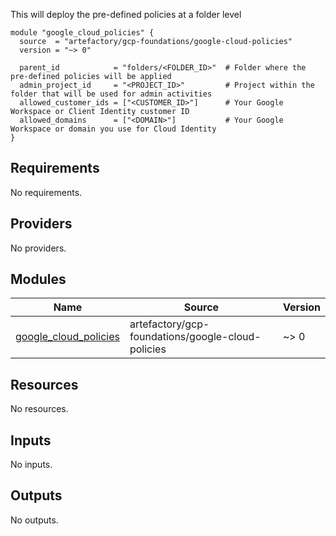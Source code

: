 This will deploy the pre-defined policies at a folder level

```hcl
module "google_cloud_policies" {
  source  = "artefactory/gcp-foundations/google-cloud-policies"
  version = "~> 0"

  parent_id            = "folders/<FOLDER_ID>"  # Folder where the pre-defined policies will be applied
  admin_project_id     = "<PROJECT_ID>"         # Project within the folder that will be used for admin activities
  allowed_customer_ids = ["<CUSTOMER_ID>"]      # Your Google Workspace or Client Identity customer ID
  allowed_domains      = ["<DOMAIN>"]           # Your Google Workspace or domain you use for Cloud Identity
}
```

<!-- BEGINNING OF PRE-COMMIT-TERRAFORM DOCS HOOK -->
## Requirements

No requirements.

## Providers

No providers.

## Modules

| Name | Source | Version |
|------|--------|---------|
| <a name="module_google_cloud_policies"></a> [google\_cloud\_policies](#module\_google\_cloud\_policies) | artefactory/gcp-foundations/google-cloud-policies | ~> 0 |

## Resources

No resources.

## Inputs

No inputs.

## Outputs

No outputs.
<!-- END OF PRE-COMMIT-TERRAFORM DOCS HOOK -->
